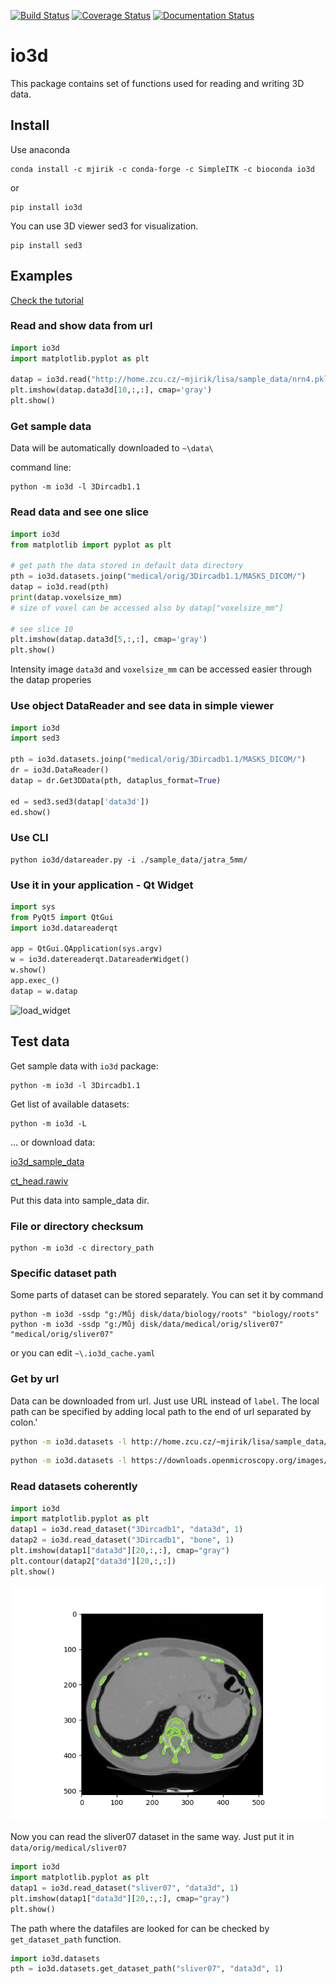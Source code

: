 [![Build Status](https://travis-ci.org/mjirik/io3d.svg?branch=master)](https://travis-ci.org/mjirik/io3d)
[![Coverage Status](https://coveralls.io/repos/mjirik/io3d/badge.svg?branch=master)](https://coveralls.io/r/mjirik/io3d?branch=master)
[![Documentation Status](https://readthedocs.org/projects/io3d/badge/?version=latest)](http://io3d.readthedocs.io/en/latest/?badge=latest)

# io3d

This package contains set of functions used for reading and writing 3D data.

## Install

Use anaconda 

```shell
conda install -c mjirik -c conda-forge -c SimpleITK -c bioconda io3d
```

or

```shell
pip install io3d
```

You can use 3D viewer sed3 for visualization.

```shell
pip install sed3
```

## Examples

[Check the tutorial](examples/tutorial_read_dataset_and_see_with_sed3.ipynb)

### Read and show data from url

```python
import io3d
import matplotlib.pyplot as plt

datap = io3d.read("http://home.zcu.cz/~mjirik/lisa/sample_data/nrn4.pklz")
plt.imshow(datap.data3d[10,:,:], cmap='gray')
plt.show()
```


### Get sample data

Data will be automatically downloaded to `~\data\`

command line:
```shell
python -m io3d -l 3Dircadb1.1
```

### Read data and see one slice

```python
import io3d
from matplotlib import pyplot as plt

# get path the data stored in default data directory
pth = io3d.datasets.joinp("medical/orig/3Dircadb1.1/MASKS_DICOM/")
datap = io3d.read(pth)
print(datap.voxelsize_mm)
# size of voxel can be accessed also by datap["voxelsize_mm"]

# see slice 10
plt.imshow(datap.data3d[5,:,:], cmap='gray')
plt.show()
```

Intensity image `data3d` and `voxelsize_mm` can be accessed easier through the datap properies


### Use object DataReader and see data in simple viewer

```python
import io3d
import sed3

pth = io3d.datasets.joinp("medical/orig/3Dircadb1.1/MASKS_DICOM/")
dr = io3d.DataReader()
datap = dr.Get3DData(pth, dataplus_format=True)

ed = sed3.sed3(datap['data3d'])
ed.show()
```

### Use CLI

```shell
python io3d/datareader.py -i ./sample_data/jatra_5mm/
```

### Use it in your application - Qt Widget

```python
import sys
from PyQt5 import QtGui
import io3d.datareaderqt

app = QtGui.QApplication(sys.argv)    
w = io3d.datereaderqt.DatareaderWidget()
w.show()
app.exec_()
datap = w.datap
```

![load_widget](imgs/load_widget.png)


## Test data

Get sample data with `io3d` package:

```shell
python -m io3d -l 3Dircadb1.1
```

Get list of available datasets:

```shell
python -m io3d -L
```

... or download data:

[io3d_sample_data](http://147.228.240.61/queetech/sample-extra-data/io3d_sample_data.zip)

[ct_head.rawiv](http://mgltools.scripps.edu/downloads/tars/releases/DocTars/DOCPACKS/Vision/doc/Tutorial/headandslice/ct_head.rawiv)

Put this data into sample_data dir.


### File or directory checksum

```shell
python -m io3d -c directory_path
```


### Specific dataset path

Some parts of dataset can be stored separately. 
You can set it by command

```shell
python -m io3d -ssdp "g:/Můj disk/data/biology/roots" "biology/roots"
python -m io3d -ssdp "g:/Můj disk/data/medical/orig/sliver07" "medical/orig/sliver07"
```

or you can edit `~\.io3d_cache.yaml`


### Get by url

Data can be downloaded from url. Just use URL instead of `label`.
The local path can be specified by adding local path to the end of url separated by colon.'

```bash
python -m io3d.datasets -l http://home.zcu.cz/~mjirik/lisa/sample_data/biodur_sample.zip:biodur_sample/
```
```bash
python -m io3d.datasets -l https://downloads.openmicroscopy.org/images/OME-TIFF/2016-06/bioformats-artificial/time-series.ome.tif:biology/orig/roots
```



### Read datasets coherently


```python
import io3d
import matplotlib.pyplot as plt
datap1 = io3d.read_dataset("3Dircadb1", "data3d", 1)
datap2 = io3d.read_dataset("3Dircadb1", "bone", 1)
plt.imshow(datap1["data3d"][20,:,:], cmap="gray")
plt.contour(datap2["data3d"][20,:,:])
plt.show()
```

![ircad](imgs/ircadb01.png)

Now you can read the sliver07 dataset in the same way. Just put it in `data/orig/medical/sliver07`

```python
import io3d
import matplotlib.pyplot as plt
datap1 = io3d.read_dataset("sliver07", "data3d", 1)
plt.imshow(datap1["data3d"][20,:,:], cmap="gray")
plt.show()
```

The path where the datafiles are looked for can be checked by `get_dataset_path` function.

```python
import io3d.datasets
pth = io3d.datasets.get_dataset_path("sliver07", "data3d", 1)
```

